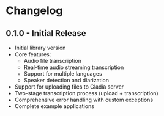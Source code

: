 # Changelog

## 0.1.0 - Initial Release

* Initial library version
* Core features:
  * Audio file transcription
  * Real-time audio streaming transcription
  * Support for multiple languages
  * Speaker detection and diarization
* Support for uploading files to Gladia server
* Two-stage transcription process (upload + transcription)
* Comprehensive error handling with custom exceptions
* Complete example applications 